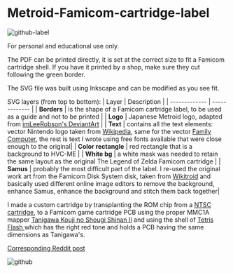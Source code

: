 # Metroid-Famicom-cartridge-label
![github-label](https://github.com/user-attachments/assets/82ef3665-3418-4d5d-a9e0-123e2e6bbe3e)

For personal and educational use only.

The PDF can be printed directly, it is set at the correct size to fit a Famicom cartridge shell. If you have it printed by a shop, make sure they cut following the green border.

The SVG file was built using Inkscape and can be modified as you see fit.

SVG layers (from top to bottom):
| Layer  | Description |
| ------------- | ------------- |
| **Borders**  | is the shape of a Famicom cartridge label, to be used as a guide and not to be printed  |
| **Logo**  | Japanese Metroid logo, adapted from <a href="https://www.deviantart.com/imleerobson/art/Metroid-Vector-Logo-Famicom-1986-703812394">imLeeRobson's DeviantArt</a>  |
| **Text**  | contains all the text elements: vector Nintendo logo taken from [Wikipedia](https://en.wikipedia.org/wiki/File:Nintendo_red_logo.svg), same for the vector [Family Computer](https://en.m.wikipedia.org/wiki/File:Family_Computer_logo.svg), the rest is text I wrote using free fonts available that were close enough to the original|
| **Color rectangle**  | red rectangle that is a background to HVC-ME |
| **White bg**  | a white mask was needed to retain the same layout as the original The Legend of Zelda Famicom cartridge  |
| **Samus**  | probably the most difficult part of the label. I re-used the original work art from the Famicom Disk System disk, taken from [Wikitroid](https://metroid.fandom.com/wiki/Metroid_(game)?file=Metroid_FDS_boxart.jpg) and basically used different online image editors to remove the background, enhance Samus, enhance the background and stitch them back together|

I made a custom cartridge by transplanting the ROM chip from a [NTSC cartridge](https://nescartdb.com/profile/view/224/metroid), to a Famicom game cartridge PCB using the proper MMC1A mapper [Tanigawa Kouji no Shougi Shinan II](https://nescartdb.com/profile/view/1462/tanigawa-kouji-no-shougi-shinan-ii) and using the shell of [Tetris Flash
](https://nescartdb.com/profile/view/2157/tetris-flash) which has the right red tone and holds a PCB having the same dimensions as Tanigawa's.

[Corresponding Reddit post](https://www.reddit.com/r/Famicom/comments/1j3608y/i_made_a_custom_metroid_famicom_cartridge/)

![github](https://github.com/user-attachments/assets/a649ca00-423f-4a6b-91f6-a9de87d95a5a)


